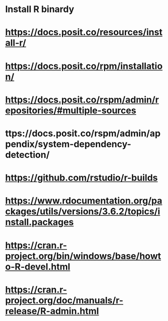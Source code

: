 # Install R binardy
# https://docs.posit.co/resources/install-r/
# https://docs.posit.co/rpm/installation/
# https://docs.posit.co/rspm/admin/repositories/#multiple-sources
# ttps://docs.posit.co/rspm/admin/appendix/system-dependency-detection/
# https://github.com/rstudio/r-builds
# https://www.rdocumentation.org/packages/utils/versions/3.6.2/topics/install.packages
# https://cran.r-project.org/bin/windows/base/howto-R-devel.html
# https://cran.r-project.org/doc/manuals/r-release/R-admin.html
